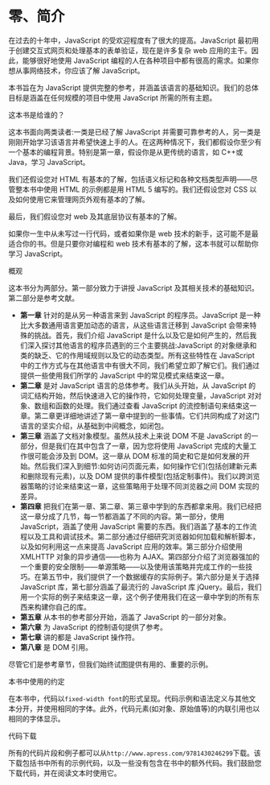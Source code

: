 # 零、简介

在过去的十年中，JavaScript 的受欢迎程度有了很大的提高。JavaScript 最初用于创建交互式网页和处理基本的表单验证，现在是许多复杂 web 应用的主干。因此，能够很好地使用 JavaScript 编程的人在各种项目中都有很高的需求。如果你想从事网络技术，你应该了解 JavaScript。

本书旨在为 JavaScript 提供完整的参考，并涵盖该语言的基础知识。我们的总体目标是涵盖在任何规模的项目中使用 JavaScript 所需的所有主题。

这本书是给谁的？

这本书面向两类读者:一类是已经了解 JavaScript 并需要可靠参考的人，另一类是刚刚开始学习该语言并希望快速上手的人。在这两种情况下，我们都假设你至少有一个基本的编程背景。特别是第一章，假设你是从更传统的语言，如 C++或 Java，学习 JavaScript。

我们还假设您对 HTML 有基本的了解，包括语义标记和各种文档类型声明——尽管整本书中使用 HTML 的示例都是用 HTML 5 编写的。我们还假设您对 CSS 以及如何使用它来管理网页外观有基本的了解。

最后，我们假设您对 web 及其底层协议有基本的了解。

如果你一生中从未写过一行代码，或者如果你是 web 技术的新手，这可能不是最适合你的书。但是只要你对编程和 web 技术有基本的了解，这本书就可以帮助你学习 JavaScript。

概观

这本书分为两部分。第一部分致力于讲授 JavaScript 及其相关技术的基础知识。第二部分是参考文献。

*   **第一章** 针对的是从另一种语言来到 JavaScript 的程序员。JavaScript 是一种比大多数通用语言更加动态的语言，从这些语言迁移到 JavaScript 会带来特殊的挑战。首先，我们介绍 JavaScript 是什么以及它是如何产生的，然后我们深入探讨其他语言的程序员遇到的三个主要挑战:JavaScript 的对象继承和类的缺乏、它的作用域规则以及它的动态类型。所有这些特性在 JavaScript 中的工作方式与在其他语言中有很大不同，我们希望立即了解它们。我们通过提供一些使用我们所学的 JavaScript 中的常见模式来结束这一章。
*   **第二章** 是对 JavaScript 语言的总体参考。我们从头开始，从 JavaScript 的词汇结构开始，然后快速进入它的操作符，它如何处理变量，JavaScript 对对象、数组和函数的处理。我们通过查看 JavaScript 的流控制语句来结束这一章。第二章更详细地讲述了第一章中提到的一些事情。它们共同构成了对这门语言的坚实介绍，从基础到中间概念，如闭包。
*   **第三章** 涵盖了文档对象模型。虽然从技术上来说 DOM 不是 JavaScript 的一部分，但是我们在其中包含了一章，因为您将使用 JavaScript 完成的大量工作很可能会涉及到 DOM。这一章从 DOM 标准的简史和它是如何发展的开始。然后我们深入到细节:如何访问页面元素，如何操作它们(包括创建新元素和删除现有元素)，以及 DOM 提供的事件模型(包括定制事件)。我们以跨浏览器策略的讨论来结束这一章，这些策略用于处理不同浏览器之间 DOM 实现的差异。
*   **第四章** 把我们在第一章、第二章、第三章中学到的东西都拿来用。我们已经把这一章分成了几节，每一节都涵盖了不同的内容。第一部分，使用 JavaScript，涵盖了使用 JavaScript 需要的东西。我们涵盖了基本的工作流程以及工具和调试技术。第二部分通过仔细研究浏览器如何加载和解析脚本，以及如何利用这一点来提高 JavaScript 应用的效率。第三部分介绍使用 XMLHTTP 对象的异步通信——也称为 AJAX。第四部分介绍了浏览器强加的一个重要的安全限制——单源策略——以及使用该策略并完成工作的一些技巧。在第五节中，我们提供了一个数据缓存的实际例子。第六部分是关于选择 JavaScript 库，第七部分涵盖了最流行的 JavaScript 库 jQuery。最后，我们用一个实际的例子来结束这一章，这个例子使用我们在这一章中学到的所有东西来构建你自己的库。
*   **第五章** 从本书的参考部分开始，涵盖了 JavaScript 的一部分对象。
*   **第六章** 为 JavaScript 的控制语句提供了参考。
*   **第七章** 讲的都是 JavaScript 操作符。
*   **第八章** 是 DOM 引用。

尽管它们是参考章节，但我们始终试图提供有用的、重要的示例。

本书中使用的约定

在本书中，代码以`fixed-width font`的形式呈现。代码示例和语法定义与其他文本分开，并使用相同的字体。此外，代码元素(如对象、原始值等)的内联引用也以相同的字体显示。

代码下载

所有的代码片段和例子都可以从`http://www.apress.com/9781430246299`下载。该下载包括书中所有的示例代码，以及一些没有包含在书中的额外代码。我们鼓励您下载代码，并在阅读文本时使用它。